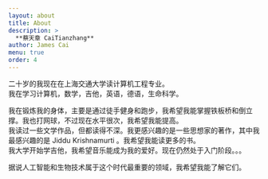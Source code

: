 ```yaml
---
layout: about
title: About
description: >
  **蔡天章 CaiTianzhang**
author: James Cai
menu: true
order: 4
---
```

  二十岁的我现在在上海交通大学读计算机工程专业。  
  我在学习计算机，数学，吉他，英语，德语，生命科学。  
  
  我在锻炼我的身体，主要是通过徒手健身和跑步，我希望我能掌握铁板桥和倒立撑。我也打网球，不过现在水平很次，我希望我能提高。  
  我读过一些文学作品，但都读得不深。我更感兴趣的是一些思想家的著作，其中我最感兴趣的是 Jiddu Krishnamurti 。我希望我能读更多的书。  
  我大学开始学吉他，我希望音乐能成为我的爱好。现在仍然处于入门阶段。。。  
  
  据说人工智能和生物技术属于这个时代最重要的领域，我希望我能了解它们。  
